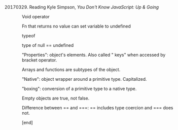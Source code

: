20170329. Reading Kyle Simpson, _You Don't Know JavaScript: Up & Going_


Void operator

Fn that returns no value can set variable to undefined

typeof

type of null == undefined

"Properties": object's elements. Also called " keys" when accessed by
bracket operator.

Arrays and functions are subtypes of the object.

"Native": object wrapper around a primitive type. Capitalized.

"boxing": conversion of a primitive type to a native type.

Empty objects are true, not false.

Difference between == and ===: == includes type coercion and === does not.

[end]

